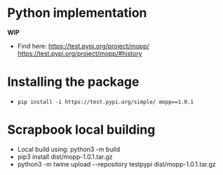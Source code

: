 # Python implementation

**WIP**

+ Find here: https://test.pypi.org/project/mopp/
https://test.pypi.org/project/mopp/#history


# Installing the package
+ `pip install -i https://test.pypi.org/simple/ mopp==1.0.1`

# Scrapbook local building
+ Local build using: python3 -m build  
+ pip3 install dist/mopp-1.0.1.tar.gz 
+ python3 -m twine upload --repository testpypi dist/mopp-1.0.1.tar.gz
